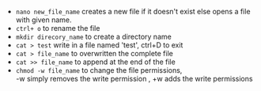 - `nano new_file_name`
  creates a new file if it doesn't exist else opens a file with given name.
- `ctrl+ o` to rename the file
- `mkdir direcory_name` to create a directory name
- `cat > test` write in a file named 'test', ctrl+D to exit 
- `cat > file_name` to overwritten the complete file
- `cat >> file_name` to append at the end of the file
- `chmod -w file_name` to change the file permissions, <br>-w simply removes the write permission , +w adds the write permissions

